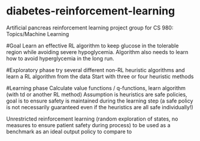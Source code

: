 # diabetes-reinforcement-learning
Artificial pancreas reinforcement learning project group for CS 980: Topics/Machine Learning

#Goal
Learn an effective RL algorithm to keep glucose in the tolerable region while avoiding severe hypoglycemia. Algorithm also needs to learn how to avoid hyperglycemia in the long run.

#Exploratory phase
try several different non-RL heuristic algorithms and learn a RL algorithm from the data
Start with three or four heuristic methods

#Learning phase
Calculate value functions / q-functions, learn algorithm (with td or another RL method)
Assumption is heuristics are safe policies, goal is to ensure safety is maintained during the learning step (a safe policy is not necessarily guaranteed even if the heuristics are all safe individually!)

Unrestricted reinforcement learning (random exploration of states, no measures to ensure patient safety during process) to be used as a benchmark as an ideal output policy to compare to